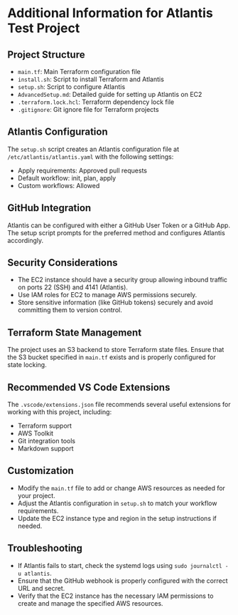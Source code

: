 # Additional Information for Atlantis Test Project

## Project Structure

- `main.tf`: Main Terraform configuration file
- `install.sh`: Script to install Terraform and Atlantis
- `setup.sh`: Script to configure Atlantis
- `AdvancedSetup.md`: Detailed guide for setting up Atlantis on EC2
- `.terraform.lock.hcl`: Terraform dependency lock file
- `.gitignore`: Git ignore file for Terraform projects

## Atlantis Configuration

The `setup.sh` script creates an Atlantis configuration file at `/etc/atlantis/atlantis.yaml` with the following settings:

- Apply requirements: Approved pull requests
- Default workflow: init, plan, apply
- Custom workflows: Allowed

## GitHub Integration

Atlantis can be configured with either a GitHub User Token or a GitHub App. The setup script prompts for the preferred method and configures Atlantis accordingly.

## Security Considerations

- The EC2 instance should have a security group allowing inbound traffic on ports 22 (SSH) and 4141 (Atlantis).
- Use IAM roles for EC2 to manage AWS permissions securely.
- Store sensitive information (like GitHub tokens) securely and avoid committing them to version control.

## Terraform State Management

The project uses an S3 backend to store Terraform state files. Ensure that the S3 bucket specified in `main.tf` exists and is properly configured for state locking.

## Recommended VS Code Extensions

The `.vscode/extensions.json` file recommends several useful extensions for working with this project, including:

- Terraform support
- AWS Toolkit
- Git integration tools
- Markdown support

## Customization

- Modify the `main.tf` file to add or change AWS resources as needed for your project.
- Adjust the Atlantis configuration in `setup.sh` to match your workflow requirements.
- Update the EC2 instance type and region in the setup instructions if needed.

## Troubleshooting

- If Atlantis fails to start, check the systemd logs using `sudo journalctl -u atlantis`.
- Ensure that the GitHub webhook is properly configured with the correct URL and secret.
- Verify that the EC2 instance has the necessary IAM permissions to create and manage the specified AWS resources.
